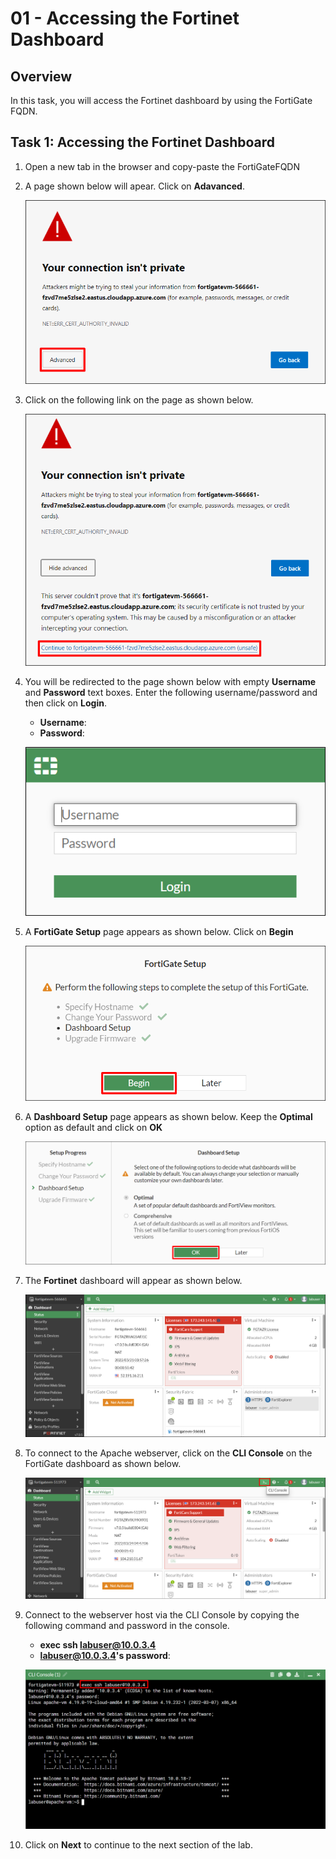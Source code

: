 # 01 - Accessing the Fortinet Dashboard 

## Overview 

In this task, you will access the Fortinet dashboard by using the FortiGate FQDN.

## Task 1: Accessing the Fortinet Dashboard 

 1. Open a new tab in the browser and copy-paste the FortiGateFQDN <inject key="FortiGateFQDN"></inject>
     
 2. A page shown below will apear. Click on **Adavanced**.

     ![](../images/image_701.png)
     
 3. Click on the following link on the page as shown below. 

     ![](../images/image_702.png)
     
 4. You will be redirected to the page shown below with empty **Username** and **Password** text boxes. Enter the following username/password and then click on **Login**.
     
     * **Username**:  <inject key="AdminUsername"></inject>
     * **Password**:  <inject key="AdminPassword"></inject>

     ![](../images/image_703.png)
     
 5. A **FortiGate Setup** page appears as shown below. Click on **Begin**

     ![](../images/image_705.png)
     
 6. A **Dashboard Setup** page appears as shown below. Keep the **Optimal** option as default and click on **OK**

     ![](../images/image_706.png)

 7. The **Fortinet** dashboard will appear as shown below.

     ![](../images/image_708.png)
     
 8. To connect to the Apache webserver, click on the **CLI Console** on the FortiGate dashboard as shown below.
     
     ![](../images/image_400.png)
     
 9. Connect to the webserver host via the CLI Console by copying the following command and password in the console.
     
     * **exec ssh labuser@10.0.3.4**
     * **labuser@10.0.3.4's password**:  <inject key="AdminPassword"></inject>
     
     ![](../images/image_401.png)
     
 11. Click on **Next** to continue to the next section of the lab.
     

